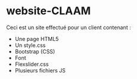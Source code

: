 # website-CLAAM

Ceci est un site effectué pour un client contenant : 

- Une page HTML5
- Un style.css
- Bootstrap (CSS)
- Font
- Flexslider.css
- Plusieurs fichiers JS 
